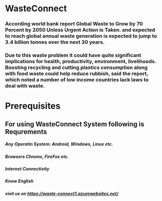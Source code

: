 # WasteConnect
### According world bank report  Global Waste to Grow by 70 Percent by 2050 Unless Urgent Action is Taken. and expected to reach global annual waste generation is expected to jump to 3.4 billion tonnes over the next 30 years.

### Due to this waste problem  it could have quite significant implications for health, productivity, environment, livelihoods. Boosting recycling and cutting plastics consumption along with food waste could help reduce rubbish, said the report, which noted a number of low income countries lack laws to deal with waste.




# Prerequisites

## For using WasteConnect System following is Requrements

##### Any Operatin System: Android, Windows, Linux etc.
##### Browsers Chrome, FireFox etc.
##### Internet Connectivity
##### Know English

##### visit us on https://waste-connect1.azurewebsites.net/